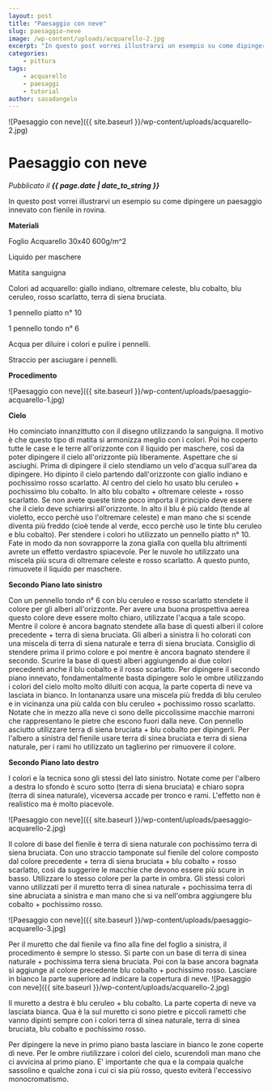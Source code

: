 ```yaml
---
layout: post
title: "Paesaggio con neve"
slug: paesaggio-neve
image: /wp-content/uploads/acquarello-2.jpg
excerpt: "In questo post vorrei illustrarvi un esempio su come dipingere un paesaggio innevato con fienile in rovina. Materiali Foglio Acquarello 30x40 600g/m^2"
categories:
    - pittura
tags:
    - acquarello
    - paesaggi
    - tutorial
author: sasadangelo
---
```


![Paesaggio con neve]({{ site.baseurl }}/wp-content/uploads/acquarello-2.jpg)

# Paesaggio con neve
_Pubblicato il **{{ page.date | date_to_string }}**_

In questo post vorrei illustrarvi un esempio su come dipingere un paesaggio innevato con fienile in rovina.

**Materiali**

Foglio Acquarello 30x40 600g/m^2

Liquido per maschere

Matita sanguigna

Colori ad acquarello: giallo indiano, oltremare celeste, blu cobalto, blu ceruleo, rosso scarlatto, terra di siena bruciata.

1 pennello piatto n° 10

1 pennello tondo n° 6

Acqua per diluire i colori e pulire i pennelli.

Straccio per asciugare i pennelli.

**Procedimento**

![Paesaggio con neve]({{ site.baseurl }}/wp-content/uploads/paesaggio-acquarello-1.jpg)

**Cielo**

Ho cominciato innanzittutto con il disegno utilizzando la sanguigna. Il motivo è che questo tipo di matita si armonizza meglio con i colori. Poi ho coperto tutte le case e le terre all'orizzonte con il liquido per maschere, così da poter dipingere il cielo all'orizzonte più liberamente. Aspettare che si asciughi. Prima di dipingere il cielo stendiamo un velo d'acqua sull'area da dipingere. Ho dipinto il cielo partendo dall'orizzonte con giallo indiano e pochissimo rosso scarlatto. Al centro del cielo ho usato blu ceruleo + pochissimo blu cobalto. In alto blu cobalto + oltremare celeste + rosso scarlatto. Se non avete queste tinte poco importa il principio deve essere che il cielo deve schiarirsi all'orizzonte. In alto il blu è più caldo (tende al violetto, ecco perchè uso l'oltremare celeste) e man mano che si scende diventa più freddo (cioè tende al verde, ecco perchè uso le tinte blu ceruleo e blu cobalto). Per stendere i colori ho utilizzato un pennello piatto n° 10. Fate in modo da non sovrapporre la zona gialla con quella blu altrimenti avrete un effetto verdastro spiacevole. Per le nuvole ho utilizzato una miscela più scura di oltremare celeste e rosso scarlatto. A questo punto, rimuovete il liquido per maschere.

**Secondo Piano lato sinistro**

Con un pennello tondo n° 6 con blu ceruleo e rosso scarlatto stendete il colore per gli alberi all'orizzonte. Per avere una buona prospettiva aerea questo colore deve essere molto chiaro, utilizzate l'acqua a tale scopo. Mentre il colore è ancora bagnato stendete alla base di questi alberi il colore precedente + terra di siena bruciata. Gli alberi a sinistra li ho colorati con una miscela di terra di siena naturale e terra di siena bruciata. Consiglio di stendere prima il primo colore e poi mentre è ancora bagnato stendere il secondo. Scurire la base di questi alberi aggiungendo ai due colori precedenti anche il blu cobalto e il rosso scarlatto. Per dipingere il secondo piano innevato, fondamentalmente basta dipingere solo le ombre utilizzando i colori del cielo molto molto diluiti con acqua, la parte coperta di neve va lasciata in bianco. In lontananza usare una miscela più fredda di blu ceruleo e in vicinanza una più calda con blu ceruleo + pochissimo rosso scarlatto. Notate che in mezzo alla neve ci sono delle piccolissime macchie marroni che rappresentano le pietre che escono fuori dalla neve. Con pennello asciutto utilizzare terra di siena bruciata + blu cobalto per dipingerli. Per l'albero a sinistra del fienile usare terra di sinea bruciata e terra di siena naturale, per i rami ho utilizzato un taglierino per rimuovere il colore.

**Secondo Piano lato destro**

I colori e la tecnica sono gli stessi del lato sinistro. Notate come per l'albero a destra lo sfondo è scuro sotto (terra di siena bruciata) e chiaro sopra (terra di sinea naturale), viceversa accade per tronco e rami. L'effetto non è realistico ma è molto piacevole.

![Paesaggio con neve]({{ site.baseurl }}/wp-content/uploads/paesaggio-acquarello-2.jpg)

Il colore di base del fienile è terra di siena naturale con pochissimo terra di siena bruciata. Con uno straccio tamponate sul fienile del colore composto dal colore precedente + terra di siena bruciata + blu cobalto + rosso scarlatto, così da suggerire le macchie che devono essere più scure in basso. Utilizzare lo stesso colore per la parte in ombra. Gli stessi colori vanno utilizzati per il muretto terra di sinea naturale + pochissima terra di sine abruciata a sinistra e man mano che si va nell'ombra aggiungere blu cobalto + pochissimo rosso.

![Paesaggio con neve]({{ site.baseurl }}/wp-content/uploads/paesaggio-acquarello-3.jpg)

Per il muretto che dal fienile va fino alla fine del foglio a sinistra, il procedimento è sempre lo stesso. Si parte con un base di terra di sinea naturale + pochissima terra siena bruciata. Poi con la base ancora bagnata si aggiunge al colore precedente blu cobalto + pochissimo rosso. Lasciare in bianco la parte superiore ad indicare la copertura di neve. ![Paesaggio con neve]({{ site.baseurl }}/wp-content/uploads/acquarello-2.jpg)

Il muretto a destra è blu ceruleo + blu cobalto. La parte coperta di neve va lasciata bianca. Qua è la sul muretto ci sono pietre e piccoli rametti che vanno dipinti sempre con i colori terra di sinea naturale, terra di sinea bruciata, blu cobalto e pochissimo rosso.

Per dipingere la neve in primo piano basta lasciare in bianco le zone coperte di neve. Per le ombre riutilizzare i colori del cielo, scurendoli man mano che ci avvicina al primo piano. E' importante che qua e la compaia qualche sassolino e qualche zona i cui ci sia più rosso, questo eviterà l'eccessivo monocromatismo.
